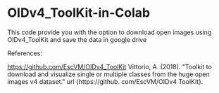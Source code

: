 # OIDv4_ToolKit-in-Colab
This code provide you with the option to download open images using  OIDv4_ToolKit and save the data in google drive



References:


https://github.com/EscVM/OIDv4_ToolKit
Vittorio, A. (2018). "Toolkit to download and visualize single or multiple classes from the huge open images v4 dataset." url {https://github. com/EscVM/OIDv4 ToolKit}.
	

